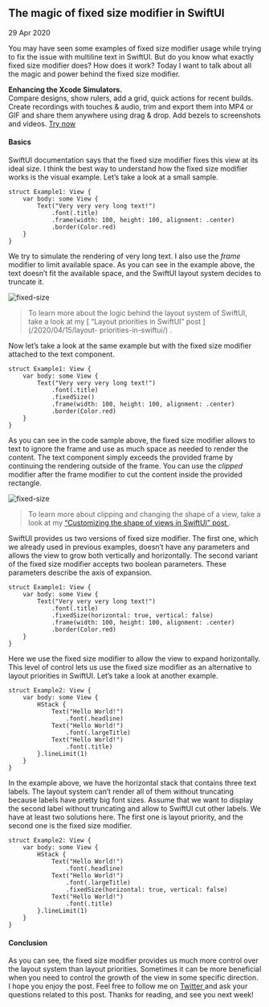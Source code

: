 ##  The magic of fixed size modifier in SwiftUI

29 Apr 2020

You may have seen some examples of fixed size modifier usage while trying to
fix the issue with multiline text in SwiftUI. But do you know what exactly
fixed size modifier does? How does it work? Today I want to talk about all the
magic and power behind the fixed size modifier.

**Enhancing the Xcode Simulators.**  
Compare designs, show rulers, add a grid, quick actions for recent builds.
Create recordings with touches & audio, trim and export them into MP4 or GIF
and share them anywhere using drag & drop. Add bezels to screenshots and
videos. [ Try now ](https://gumroad.com/a/931293139/ftvbh)

####  Basics

SwiftUI documentation says that the fixed size modifier fixes this view at its
ideal size. I think the best way to understand how the fixed size modifier
works is the visual example. Let’s take a look at a small sample.

    
    
    struct Example1: View {
        var body: some View {
            Text("Very very very long text!")
                .font(.title)
                .frame(width: 100, height: 100, alignment: .center)
                .border(Color.red)
        }
    }
    

We try to simulate the rendering of very long text. I also use the _frame_
modifier to limit available space. As you can see in the example above, the
text doesn’t fit the available space, and the SwiftUI layout system decides to
truncate it.

![fixed-size](/public/fixedSize1.png)

> To learn more about the logic behind the layout system of SwiftUI, take a
> look at my [ “Layout priorities in SwiftUI” post ](/2020/04/15/layout-
> priorities-in-swiftui/) .

Now let’s take a look at the same example but with the fixed size modifier
attached to the text component.

    
    
    struct Example1: View {
        var body: some View {
            Text("Very very very long text!")
                .font(.title)
                .fixedSize()
                .frame(width: 100, height: 100, alignment: .center)
                .border(Color.red)
        }
    }
    

As you can see in the code sample above, the fixed size modifier allows to
text to ignore the frame and use as much space as needed to render the
content. The text component simply exceeds the provided frame by continuing
the rendering outside of the frame. You can use the _clipped_ modifier after
the frame modifier to cut the content inside the provided rectangle.

![fixed-size](/public/fixedSize2.png)

> To learn more about clipping and changing the shape of a view, take a look
> at my [ “Customizing the shape of views in SwiftUI” post
> ](/2020/02/12/customizing-the-shape-of-views-in-swiftui/) .

SwiftUI provides us two versions of fixed size modifier. The first one, which
we already used in previous examples, doesn’t have any parameters and allows
the view to grow both vertically and horizontally. The second variant of the
fixed size modifier accepts two boolean parameters. These parameters describe
the axis of expansion.

    
    
    struct Example1: View {
        var body: some View {
            Text("Very very very long text!")
                .font(.title)
                .fixedSize(horizontal: true, vertical: false)
                .frame(width: 100, height: 100, alignment: .center)
                .border(Color.red)
        }
    }
    

Here we use the fixed size modifier to allow the view to expand horizontally.
This level of control lets us use the fixed size modifier as an alternative to
layout priorities in SwiftUI. Let’s take a look at another example.

    
    
    struct Example2: View {
        var body: some View {
            HStack {
                Text("Hello World!")
                    .font(.headline)
                Text("Hello World!")
                    .font(.largeTitle)
                Text("Hello World!")
                    .font(.title)
            }.lineLimit(1)
        }
    }
    

In the example above, we have the horizontal stack that contains three text
labels. The layout system can’t render all of them without truncating because
labels have pretty big font sizes. Assume that we want to display the second
label without truncating and allow to SwiftUI cut other labels. We have at
least two solutions here. The first one is layout priority, and the second one
is the fixed size modifier.

    
    
    struct Example2: View {
        var body: some View {
            HStack {
                Text("Hello World!")
                    .font(.headline)
                Text("Hello World!")
                    .font(.largeTitle)
                    .fixedSize(horizontal: true, vertical: false)
                Text("Hello World!")
                    .font(.title)
            }.lineLimit(1)
        }
    }
    

####  Conclusion

As you can see, the fixed size modifier provides us much more control over the
layout system than layout priorities. Sometimes it can be more beneficial when
you need to control the growth of the view in some specific direction. I hope
you enjoy the post. Feel free to follow me on [ Twitter
](https://twitter.com/mecid) and ask your questions related to this post.
Thanks for reading, and see you next week!

